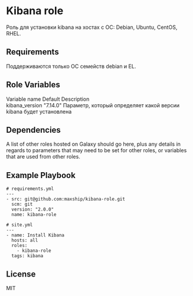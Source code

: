 Kibana role
=========

Роль для установки kibana на хостах с ОС: Debian, Ubuntu, CentOS, RHEL.

Requirements
------------

Поддерживаются только ОС семейств debian и EL.

Role Variables
--------------

Variable name	Default	Description  
kibana_version	"7.14.0"	Параметр, который определяет какой версии kibana будет установлена

Dependencies
------------

A list of other roles hosted on Galaxy should go here, plus any details in regards to parameters that may need to be set for other roles, or variables that are used from other roles.

Example Playbook
----------------

```
# requirements.yml
---
- src: git@github.com:maxship/kibana-role.git
  scm: git
  version: "2.0.0"
  name: kibana-role

# site.yml
---
- name: Install Kibana 
  hosts: all
  roles:
    - kibana-role
  tags: kibana
  ``` 
  
License
-------

MIT

